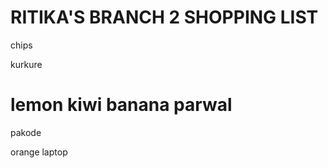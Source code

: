 # RITIKA'S BRANCH 2 SHOPPING LIST

chips 

kurkure

lemon
kiwi
banana 
parwal
=======
pakode

orange
laptop

